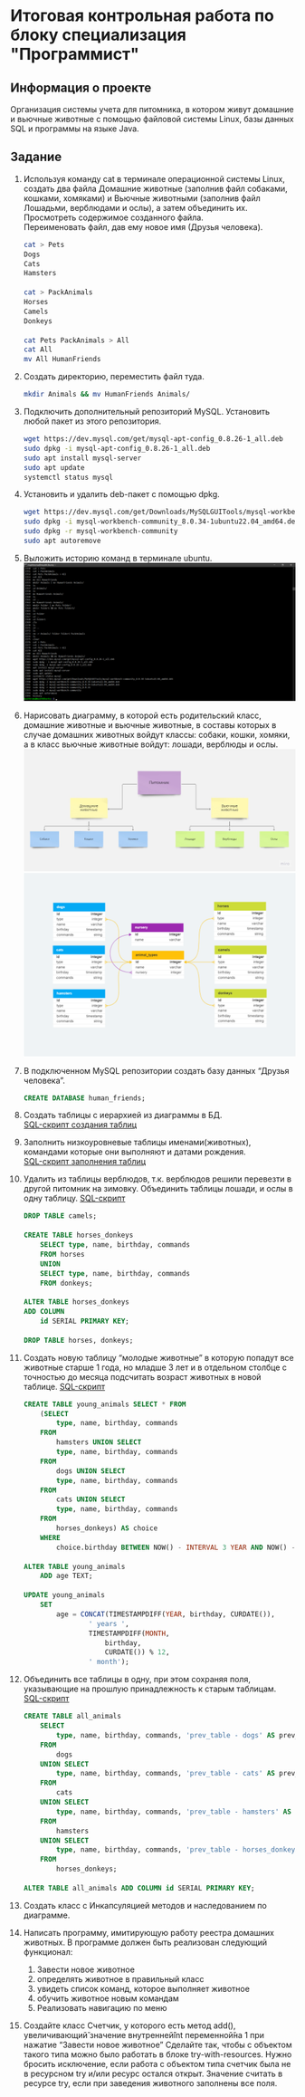 # Итоговая контрольная работа по блоку специализация "Программист"

## Информация о проекте

Организация системы учета для питомника, в котором живут домашние и вьючные животные с помощью файловой системы Linux, базы данных SQL и программы на языке Java.

## Задание

1. Используя команду cat в терминале операционной системы Linux, создать два файла Домашние животные (заполнив файл собаками, кошками, хомяками) и Вьючные животными (заполнив файл Лошадьми, верблюдами и ослы), а затем объединить их.  
Просмотреть содержимое созданного файла.  
Переименовать файл, дав ему новое имя (Друзья человека).

    ```bash
    cat > Pets
    Dogs
    Cats
    Hamsters

    cat > PackAnimals
    Horses
    Camels
    Donkeys

    cat Pets PackAnimals > All
    cat All
    mv All HumanFriends
    ```

2. Создать директорию, переместить файл туда.

    ```bash
    mkdir Animals && mv HumanFriends Animals/
    ```

3. Подключить дополнительный репозиторий MySQL. Установить любой пакет из этого репозитория.

    ```bash
    wget https://dev.mysql.com/get/mysql-apt-config_0.8.26-1_all.deb
    sudo dpkg -i mysql-apt-config_0.8.26-1_all.deb
    sudo apt install mysql-server
    sudo apt update
    systemctl status mysql
    ```

4. Установить и удалить deb-пакет с помощью dpkg.

    ```bash
    wget https://dev.mysql.com/get/Downloads/MySQLGUITools/mysql-workbench-community_8.0.34-1ubuntu22.04_amd64.deb 
    sudo dpkg -i mysql-workbench-community_8.0.34-1ubuntu22.04_amd64.deb
    sudo dpkg -r mysql-workbench-community
    sudo apt autoremove
    ```

5. Выложить историю команд в терминале ubuntu.
    ![Результат команды history](./images/history.png)

6. Нарисовать диаграмму, в которой есть родительский класс, домашние животные и вьючные животные, в составы которых в случае домашних животных войдут классы: собаки, кошки, хомяки, а в класс вьючные животные войдут: лошади, верблюды и ослы.
    ![Диаграмма](./images/diagram.jpg)
    ![Схема базы данных](./images/database_schema.png)

7. В подключенном MySQL репозитории создать базу данных “Друзья человека”.

    ```sql
    CREATE DATABASE human_friends;
    ```

8. Создать таблицы с иерархией из диаграммы в БД.  
    [SQL-скрипт создания таблиц](./sql_scripts/create_tables.sql "SQL-script")

9. Заполнить низкоуровневые таблицы именами(животных), командами которые они выполняют и датами рождения.  
    [SQL-скрипт заполнения таблиц](./sql_scripts/insert_tables.sql "SQL-script")

10. Удалить из таблицы верблюдов, т.к. верблюдов решили перевезти в другой питомник на зимовку. Объединить таблицы лошади, и ослы в одну таблицу.  [SQL-скрипт](./sql_scripts/change_tables.sql "SQL-script")

    ```sql
    DROP TABLE camels;

    CREATE TABLE horses_donkeys
        SELECT type, name, birthday, commands
        FROM horses
        UNION
        SELECT type, name, birthday, commands
        FROM donkeys;

    ALTER TABLE horses_donkeys
    ADD COLUMN
        id SERIAL PRIMARY KEY;
        
    DROP TABLE horses, donkeys; 
    ```

11. Создать новую таблицу “молодые животные” в которую попадут все животные старше 1 года, но младше 3 лет и в отдельном столбце с точностью до месяца подсчитать возраст животных в новой таблице.   [SQL-скрипт](./sql_scripts/table_young_animals.sql "SQL-script")

    ```sql
    CREATE TABLE young_animals SELECT * FROM
        (SELECT
            type, name, birthday, commands
        FROM
            hamsters UNION SELECT 
            type, name, birthday, commands
        FROM
            dogs UNION SELECT 
            type, name, birthday, commands
        FROM
            cats UNION SELECT 
            type, name, birthday, commands
        FROM
            horses_donkeys) AS choice
        WHERE
            choice.birthday BETWEEN NOW() - INTERVAL 3 YEAR AND NOW() - INTERVAL 1 YEAR;

    ALTER TABLE young_animals
        ADD age TEXT;

    UPDATE young_animals 
        SET 
            age = CONCAT(TIMESTAMPDIFF(YEAR, birthday, CURDATE()),
                    ' years ',
                    TIMESTAMPDIFF(MONTH,
                        birthday,
                        CURDATE()) % 12,
                    ' month'); 
    ```

12. Объединить все таблицы в одну, при этом сохраняя поля, указывающие на прошлую принадлежность к старым таблицам.  [SQL-скрипт](./sql_scripts/union_tables.sql "SQL-script")

    ```sql
    CREATE TABLE all_animals
        SELECT
            type, name, birthday, commands, 'prev_table - dogs' AS prev_table
        FROM 
            dogs
        UNION SELECT
            type, name, birthday, commands, 'prev_table - cats' AS prev_table
        FROM
            cats
        UNION SELECT
            type, name, birthday, commands, 'prev_table - hamsters' AS prev_table
        FROM
            hamsters
        UNION SELECT
            type, name, birthday, commands, 'prev_table - horses_donkeys' AS prev_table
        FROM 
            horses_donkeys;
    
    ALTER TABLE all_animals ADD COLUMN id SERIAL PRIMARY KEY; 
    ```

13. Создать класс с Инкапсуляцией методов и наследованием по диаграмме.

14. Написать программу, имитирующую работу реестра домашних животных. В программе должен быть реализован следующий функционал:
    1. Завести новое животное
    2. определять животное в правильный класс
    3. увидеть список команд, которое выполняет животное
    4. обучить животное новым командам
    5. Реализовать навигацию по меню

15. Создайте класс Счетчик, у которого есть метод add(), увеличивающий̆ значение внутренней̆int переменной̆на 1 при нажатие “Завести новое животное” Сделайте так, чтобы с объектом такого типа можно было работать в блоке try-with-resources. Нужно бросить исключение, если работа с объектом типа счетчик была не в ресурсном try и/или ресурс остался открыт. Значение считать в ресурсе try, если при заведения животного заполнены все поля.
